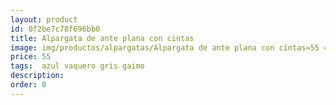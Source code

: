 ```yaml
---
layout: product
id: 0f2be7c78f696bb0
title: Alpargata de ante plana con cintas
image: img/productos/alpargatas/Alpargata de ante plana con cintas=55 = azul vaquero gris gaimo.webp
price: 55 
tags:  azul vaquero gris gaimo
description: 
order: 0
---
```

